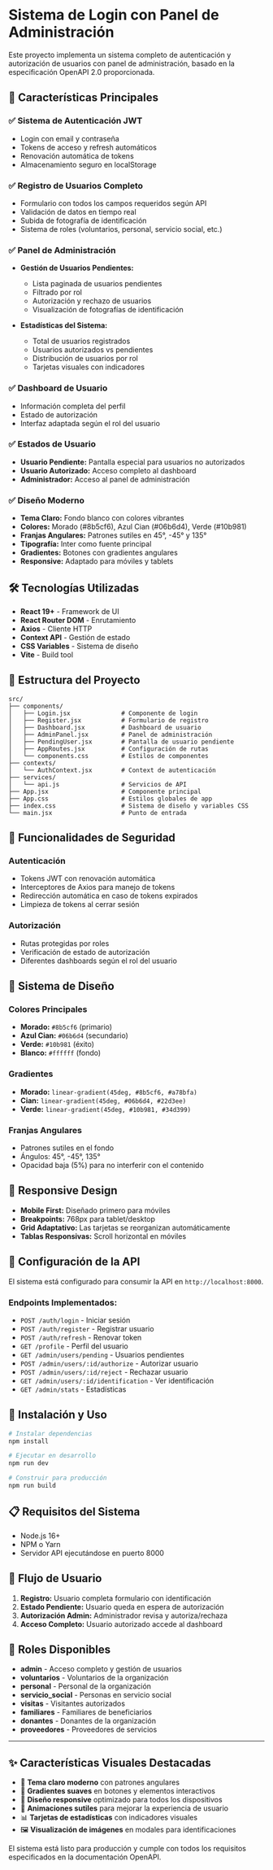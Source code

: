 # Sistema de Login con Panel de Administración

Este proyecto implementa un sistema completo de autenticación y autorización de usuarios con panel de administración, basado en la especificación OpenAPI 2.0 proporcionada.

## 🚀 Características Principales

### ✅ Sistema de Autenticación JWT
- Login con email y contraseña
- Tokens de acceso y refresh automáticos
- Renovación automática de tokens
- Almacenamiento seguro en localStorage

### ✅ Registro de Usuarios Completo
- Formulario con todos los campos requeridos según API
- Validación de datos en tiempo real
- Subida de fotografía de identificación
- Sistema de roles (voluntarios, personal, servicio social, etc.)

### ✅ Panel de Administración
- **Gestión de Usuarios Pendientes:**
  - Lista paginada de usuarios pendientes
  - Filtrado por rol
  - Autorización y rechazo de usuarios
  - Visualización de fotografías de identificación
  
- **Estadísticas del Sistema:**
  - Total de usuarios registrados
  - Usuarios autorizados vs pendientes
  - Distribución de usuarios por rol
  - Tarjetas visuales con indicadores

### ✅ Dashboard de Usuario
- Información completa del perfil
- Estado de autorización
- Interfaz adaptada según el rol del usuario

### ✅ Estados de Usuario
- **Usuario Pendiente:** Pantalla especial para usuarios no autorizados
- **Usuario Autorizado:** Acceso completo al dashboard
- **Administrador:** Acceso al panel de administración

### ✅ Diseño Moderno
- **Tema Claro:** Fondo blanco con colores vibrantes
- **Colores:** Morado (#8b5cf6), Azul Cian (#06b6d4), Verde (#10b981)
- **Franjas Angulares:** Patrones sutiles en 45°, -45° y 135°
- **Tipografía:** Inter como fuente principal
- **Gradientes:** Botones con gradientes angulares
- **Responsive:** Adaptado para móviles y tablets

## 🛠️ Tecnologías Utilizadas

- **React 19+** - Framework de UI
- **React Router DOM** - Enrutamiento
- **Axios** - Cliente HTTP
- **Context API** - Gestión de estado
- **CSS Variables** - Sistema de diseño
- **Vite** - Build tool

## 📁 Estructura del Proyecto

```
src/
├── components/
│   ├── Login.jsx              # Componente de login
│   ├── Register.jsx           # Formulario de registro
│   ├── Dashboard.jsx          # Dashboard de usuario
│   ├── AdminPanel.jsx         # Panel de administración
│   ├── PendingUser.jsx        # Pantalla de usuario pendiente
│   ├── AppRoutes.jsx          # Configuración de rutas
│   └── components.css         # Estilos de componentes
├── contexts/
│   └── AuthContext.jsx        # Context de autenticación
├── services/
│   └── api.js                 # Servicios de API
├── App.jsx                    # Componente principal
├── App.css                    # Estilos globales de app
├── index.css                  # Sistema de diseño y variables CSS
└── main.jsx                   # Punto de entrada
```

## 🔐 Funcionalidades de Seguridad

### Autenticación
- Tokens JWT con renovación automática
- Interceptores de Axios para manejo de tokens
- Redirección automática en caso de tokens expirados
- Limpieza de tokens al cerrar sesión

### Autorización
- Rutas protegidas por roles
- Verificación de estado de autorización
- Diferentes dashboards según el rol del usuario

## 🎨 Sistema de Diseño

### Colores Principales
- **Morado:** `#8b5cf6` (primario)
- **Azul Cian:** `#06b6d4` (secundario)
- **Verde:** `#10b981` (éxito)
- **Blanco:** `#ffffff` (fondo)

### Gradientes
- **Morado:** `linear-gradient(45deg, #8b5cf6, #a78bfa)`
- **Cian:** `linear-gradient(45deg, #06b6d4, #22d3ee)`
- **Verde:** `linear-gradient(45deg, #10b981, #34d399)`

### Franjas Angulares
- Patrones sutiles en el fondo
- Ángulos: 45°, -45°, 135°
- Opacidad baja (5%) para no interferir con el contenido

## 📱 Responsive Design

- **Mobile First:** Diseñado primero para móviles
- **Breakpoints:** 768px para tablet/desktop
- **Grid Adaptativo:** Las tarjetas se reorganizan automáticamente
- **Tablas Responsivas:** Scroll horizontal en móviles

## 🔧 Configuración de la API

El sistema está configurado para consumir la API en `http://localhost:8000`. 

### Endpoints Implementados:
- `POST /auth/login` - Iniciar sesión
- `POST /auth/register` - Registrar usuario
- `POST /auth/refresh` - Renovar token
- `GET /profile` - Perfil del usuario
- `GET /admin/users/pending` - Usuarios pendientes
- `POST /admin/users/:id/authorize` - Autorizar usuario
- `POST /admin/users/:id/reject` - Rechazar usuario
- `GET /admin/users/:id/identification` - Ver identificación
- `GET /admin/stats` - Estadísticas

## 🚀 Instalación y Uso

```bash
# Instalar dependencias
npm install

# Ejecutar en desarrollo
npm run dev

# Construir para producción
npm run build
```

## 📋 Requisitos del Sistema

- Node.js 16+
- NPM o Yarn
- Servidor API ejecutándose en puerto 8000

## 🔄 Flujo de Usuario

1. **Registro:** Usuario completa formulario con identificación
2. **Estado Pendiente:** Usuario queda en espera de autorización
3. **Autorización Admin:** Administrador revisa y autoriza/rechaza
4. **Acceso Completo:** Usuario autorizado accede al dashboard

## 🎯 Roles Disponibles

- **admin** - Acceso completo y gestión de usuarios
- **voluntarios** - Voluntarios de la organización
- **personal** - Personal de la organización
- **servicio_social** - Personas en servicio social
- **visitas** - Visitantes autorizados
- **familiares** - Familiares de beneficiarios
- **donantes** - Donantes de la organización
- **proveedores** - Proveedores de servicios

---

## ✨ Características Visuales Destacadas

- 🎨 **Tema claro moderno** con patrones angulares
- 🌈 **Gradientes suaves** en botones y elementos interactivos
- 📱 **Diseño responsive** optimizado para todos los dispositivos
- 🔄 **Animaciones sutiles** para mejorar la experiencia de usuario
- 📊 **Tarjetas de estadísticas** con indicadores visuales
- 🖼️ **Visualización de imágenes** en modales para identificaciones

El sistema está listo para producción y cumple con todos los requisitos especificados en la documentación OpenAPI.